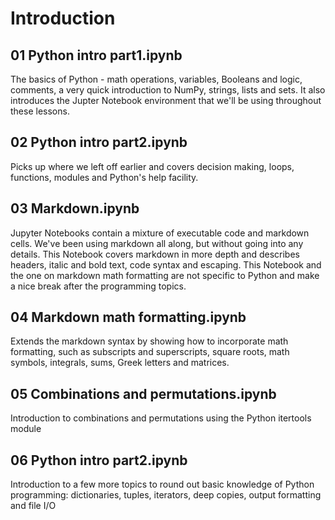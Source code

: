 # Introduction

## 01 Python intro part1.ipynb

The basics of Python - math operations, variables, Booleans and logic,
comments, a very quick introduction to NumPy, strings, lists and
sets. It also introduces the Jupter Notebook environment that we'll be
using throughout these lessons.

## 02 Python intro part2.ipynb

Picks up where we left off earlier and covers decision making, loops,
functions, modules and Python's help facility.

## 03 Markdown.ipynb

Jupyter Notebooks contain a mixture of executable code and markdown
cells. We've been using markdown all along, but without going into any
details. This Notebook covers markdown in more depth and describes
headers, italic and bold text, code syntax and escaping. This Notebook
and the one on markdown math formatting are not specific to Python and
make a nice break after the programming topics.

## 04 Markdown math formatting.ipynb

Extends the markdown syntax by showing how to incorporate math
formatting, such as subscripts and superscripts, square roots, math
symbols, integrals, sums, Greek letters and matrices.

## 05 Combinations and permutations.ipynb

Introduction to combinations and permutations using the Python itertools module

## 06 Python intro part2.ipynb

Introduction to a few more topics to round out basic knowledge of Python programming:
dictionaries, tuples, iterators, deep copies, output formatting and file I/O